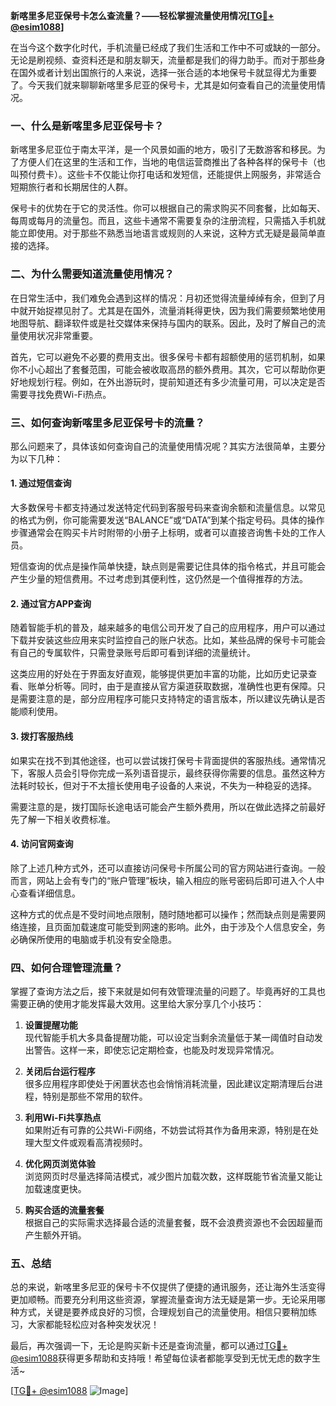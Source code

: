 **新喀里多尼亚保号卡怎么查流量？——轻松掌握流量使用情况[[TG💪+ @esim1088](https://t.me/s/esim1088)]**

在当今这个数字化时代，手机流量已经成了我们生活和工作中不可或缺的一部分。无论是刷视频、查资料还是和朋友聊天，流量都是我们的得力助手。而对于那些身在国外或者计划出国旅行的人来说，选择一张合适的本地保号卡就显得尤为重要了。今天我们就来聊聊新喀里多尼亚的保号卡，尤其是如何查看自己的流量使用情况。

### 一、什么是新喀里多尼亚保号卡？

新喀里多尼亚位于南太平洋，是一个风景如画的地方，吸引了无数游客和移民。为了方便人们在这里的生活和工作，当地的电信运营商推出了各种各样的保号卡（也叫预付费卡）。这些卡不仅能让你打电话和发短信，还能提供上网服务，非常适合短期旅行者和长期居住的人群。

保号卡的优势在于它的灵活性。你可以根据自己的需求购买不同套餐，比如每天、每周或每月的流量包。而且，这些卡通常不需要复杂的注册流程，只需插入手机就能立即使用。对于那些不熟悉当地语言或规则的人来说，这种方式无疑是最简单直接的选择。

### 二、为什么需要知道流量使用情况？

在日常生活中，我们难免会遇到这样的情况：月初还觉得流量绰绰有余，但到了月中就开始捉襟见肘了。尤其是在国外，流量消耗得更快，因为我们需要频繁地使用地图导航、翻译软件或是社交媒体来保持与国内的联系。因此，及时了解自己的流量使用状况非常重要。

首先，它可以避免不必要的费用支出。很多保号卡都有超额使用的惩罚机制，如果你不小心超出了套餐范围，可能会被收取高昂的额外费用。其次，它可以帮助你更好地规划行程。例如，在外出游玩时，提前知道还有多少流量可用，可以决定是否需要寻找免费Wi-Fi热点。

### 三、如何查询新喀里多尼亚保号卡的流量？

那么问题来了，具体该如何查询自己的流量使用情况呢？其实方法很简单，主要分为以下几种：

#### 1. **通过短信查询**
大多数保号卡都支持通过发送特定代码到客服号码来查询余额和流量信息。以常见的格式为例，你可能需要发送“BALANCE”或“DATA”到某个指定号码。具体的操作步骤通常会在购买卡片时附带的小册子上标明，或者可以直接咨询售卡处的工作人员。

短信查询的优点是操作简单快捷，缺点则是需要记住具体的指令格式，并且可能会产生少量的短信费用。不过考虑到其便利性，这仍然是一个值得推荐的方法。

#### 2. **通过官方APP查询**
随着智能手机的普及，越来越多的电信公司开发了自己的应用程序，用户可以通过下载并安装这些应用来实时监控自己的账户状态。比如，某些品牌的保号卡可能会有自己的专属软件，只需登录账号后即可看到详细的流量统计。

这类应用的好处在于界面友好直观，能够提供更加丰富的功能，比如历史记录查看、账单分析等。同时，由于是直接从官方渠道获取数据，准确性也更有保障。只是需要注意的是，部分应用程序可能只支持特定的语言版本，所以建议先确认是否能顺利使用。

#### 3. **拨打客服热线**
如果实在找不到其他途径，也可以尝试拨打保号卡背面提供的客服热线。通常情况下，客服人员会引导你完成一系列语音提示，最终获得你需要的信息。虽然这种方法耗时较长，但对于不太擅长使用电子设备的人来说，不失为一种稳妥的选择。

需要注意的是，拨打国际长途电话可能会产生额外费用，所以在做此选择之前最好先了解一下相关收费标准。

#### 4. **访问官网查询**
除了上述几种方式外，还可以直接访问保号卡所属公司的官方网站进行查询。一般而言，网站上会有专门的“账户管理”板块，输入相应的账号密码后即可进入个人中心查看详细信息。

这种方式的优点是不受时间地点限制，随时随地都可以操作；然而缺点则是需要网络连接，且页面加载速度可能受到网速的影响。此外，由于涉及个人信息安全，务必确保所使用的电脑或手机没有安全隐患。

### 四、如何合理管理流量？

掌握了查询方法之后，接下来就是如何有效管理流量的问题了。毕竟再好的工具也需要正确的使用才能发挥最大效用。这里给大家分享几个小技巧：

1. **设置提醒功能**  
   现代智能手机大多具备提醒功能，可以设定当剩余流量低于某一阈值时自动发出警告。这样一来，即使忘记定期检查，也能及时发现异常情况。

2. **关闭后台运行程序**  
 很多应用程序即使处于闲置状态也会悄悄消耗流量，因此建议定期清理后台进程，特别是那些不常用的软件。

3. **利用Wi-Fi共享热点**  
 如果附近有可靠的公共Wi-Fi网络，不妨尝试将其作为备用来源，特别是在处理大型文件或观看高清视频时。

4. **优化网页浏览体验**  
 浏览网页时尽量选择简洁模式，减少图片加载次数，这样既能节省流量又能让加载速度更快。

5. **购买合适的流量套餐**  
 根据自己的实际需求选择最合适的流量套餐，既不会浪费资源也不会因超量而产生额外开销。

### 五、总结

总的来说，新喀里多尼亚的保号卡不仅提供了便捷的通讯服务，还让海外生活变得更加顺畅。而要充分利用这些资源，掌握流量查询方法无疑是第一步。无论采用哪种方式，关键是要养成良好的习惯，合理规划自己的流量使用。相信只要稍加练习，大家都能轻松应对各种突发状况！

最后，再次强调一下，无论是购买新卡还是查询流量，都可以通过[TG💪+ @esim1088](https://t.me/s/esim1088)获得更多帮助和支持哦！希望每位读者都能享受到无忧无虑的数字生活~

[[TG💪+ @esim1088](https://t.me/s/esim1088) ![Image](https://i.postimg.cc/4NQfJmqS/Snipaste-2025-05-13-00-14-12.png)]